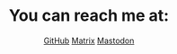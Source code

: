 <center>

<h1>You can reach me at:</h1>

<a href="https://github.com/elitejake" class="customBtn">GitHub</a>
<a href="https://matrix.to/#/@elitejake:matrix.org" class="customBtn">Matrix</a>
<a href="https://fosstodon.org/@elitejake" class="customBtn">Mastodon</a>

</center>
